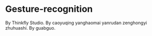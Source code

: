 # Gesture-recognition
By Thinkfly Studio.
By caoyuqing yanghaomai yanrudan zenghongyi zhuhuashi.
By guabguo.
